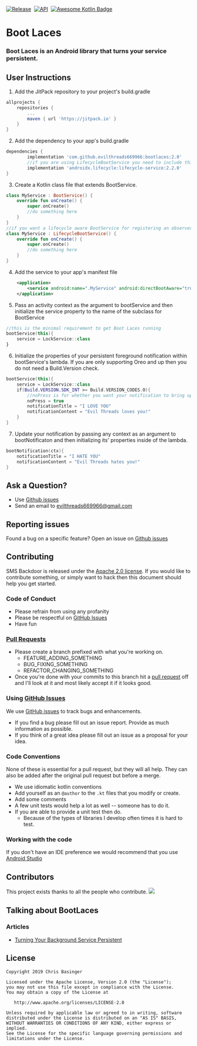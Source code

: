 [![Release](https://jitpack.io/v/evilthreads669966/bootlaces.svg)](https://jitpack.io/#evilthreads669966/bootlaces)&nbsp;&nbsp;[![API](https://img.shields.io/badge/API-24%2B-brightgreen.svg?style=plastic)](https://android-arsenal.com/api?level=24)&nbsp;&nbsp;[![Awesome Kotlin Badge](https://kotlin.link/awesome-kotlin.svg)](https://kotlin.link)
# Boot Laces
### Boot Laces is an Android library that turns your service persistent.
## User Instructions
1. Add the JitPack repository to your project's build.gradle
```gradle
allprojects {
	repositories {
		...
		maven { url 'https://jitpack.io' }
	}
}
```
2. Add the dependency to your app's build.gradle
```gradle
dependencies {
        implementation 'com.github.evilthreads669966:bootlaces:2.0'
        //if you are using LifecycleBootService you need to include this library        
        implementation 'androidx.lifecycle:lifecycle-service:2.2.0'
}
```
3. Create a Kotlin class file that extends BootService.
```kotlin
class MyService : BootService() {
    override fun onCreate() {
        super.onCreate()
        //do something here
    }
}
//if you want a lifecycle aware BootService for registering an observer. Then use this observable version of BootService
class MyService : LifecycleBootService() {
    override fun onCreate() {
        super.onCreate()
        //do something here
    }
}
```
4. Add the service to your app's manifest file
```xml
    <application>
        <service android:name=".MyService" android:directBootAware="true"/>
    </application>
```
5. Pass an activity context as the argument to bootService and then initialize the service property to the name of the subclass for BootService
```kotlin
//this is the minimal requirement to get Boot Laces running
bootService(this){
    service = LockService::class
}
```
6. Initialize the properties of your persistent foreground notification within bootService's lambda. If you are only supporting Oreo and up then you do not need a Build.Version check.
```kotlin
bootService(this){
    service = LockService::class
    if(Build.VERSION.SDK_INT >= Build.VERSION_CODES.O){
        //noPress is for whether you want your notification to bring up an Activity when pressed
        noPress = true
        notificationTitle = "I LOVE YOU"
        notificationContent = "Evil Threads loves you!"
    }
}
```
7. Update your notification by passing any context as an argument to bootNotificaton and then initializing its' properties inside of the lambda.
```kotlin
bootNotification(ctx){
    notificationTitle = "I HATE YOU"
    notificationContent = "Evil Threads hates you!"
}
```
## Ask a Question?
- Use [Github issues](https://github.com/evilthreads669966/bootlaces/issues)
- Send an email to evilthreads669966@gmail.com

## Reporting issues
Found a bug on a specific feature? Open an issue on [Github issues](https://github.com/evilthreads669966/bootlaces/issues)

## Contributing

SMS Backdoor is released under the [Apache 2.0 license](https://github.com/evilthreads669966/bootlaces/blob/master/LICENSE). If you would like to contribute
something, or simply want to hack then this document should help you get started.

### Code of Conduct
- Please refrain from using any profanity
- Please be respectful on [GitHub Issues](https://github.com/evilthreads669966/bootlaces/issues)
- Have fun

### [Pull Requests](https://github.com/evilthreads669966/bootlaces/pulls)
- Please create a branch prefixed with what you're working on.
    - FEATURE_ADDING_SOMETHING
    - BUG_FIXING_SOMETHING
    - REFACTOR_CHANGING_SOMETHING
- Once you're done with your commits to this branch hit a [pull request](https://github.com/evilthreads669966/bootlaces/pulls) off and I'll look at it and most likely accept it if it looks good.

### Using [GitHub Issues](https://github.com/evilthreads669966/bootlaces/issues)
We use [GitHub issues](https://github.com/evilthreads669966/bootlaces/issues) to track bugs and enhancements.
- If you find a bug please fill out an issue report. Provide as much information as possible.
- If you think of a great idea please fill out an issue as a proposal for your idea.

### Code Conventions
None of these is essential for a pull request, but they will all help.  They can also be
added after the original pull request but before a merge.

- We use idiomatic kotlin conventions
- Add yourself as an `@author` to the `.kt` files that you modify or create.
- Add some comments
- A few unit tests would help a lot as well -- someone has to do it.
- If you are able to provide a unit test then do.
    - Because of the types of libraries I develop often times it is hard to test.


### Working with the code
If you don't have an IDE preference we would recommend that you use
[Android Studio](https://developer.android.com/studio/)
## Contributors
This project exists thanks to all the people who contribute.
<a href="https://github.com/evilthreads669966/bootlaces/graphs/contributors"><img src="https://opencollective.com/bootlaces/contributors.svg?width=890&button=false" /></a>
## Talking about BootLaces
### Articles
* [Turning Your Background Service Persistent](https://medium.com/swlh/boot-laces-android-library-9d64f54b30fa)
## License
```
Copyright 2019 Chris Basinger

Licensed under the Apache License, Version 2.0 (the "License");
you may not use this file except in compliance with the License.
You may obtain a copy of the License at

   http://www.apache.org/licenses/LICENSE-2.0

Unless required by applicable law or agreed to in writing, software
distributed under the License is distributed on an "AS IS" BASIS,
WITHOUT WARRANTIES OR CONDITIONS OF ANY KIND, either express or implied.
See the License for the specific language governing permissions and
limitations under the License.
```

